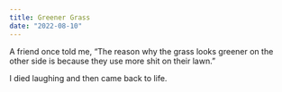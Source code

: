 ```yaml
---
title: Greener Grass
date: "2022-08-10"
---
```


A friend once told me, “The reason why the grass looks greener on the other side is because they use more shit on their lawn.”

I died laughing and then came back to life. 
